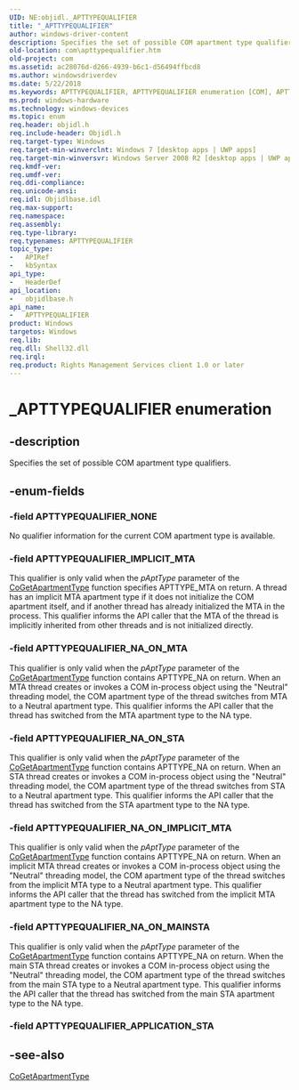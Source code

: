 ```yaml
---
UID: NE:objidl._APTTYPEQUALIFIER
title: "_APTTYPEQUALIFIER"
author: windows-driver-content
description: Specifies the set of possible COM apartment type qualifiers.
old-location: com\apttypequalifier.htm
old-project: com
ms.assetid: ac28076d-d266-4939-b6c1-d56494ffbcd8
ms.author: windowsdriverdev
ms.date: 5/22/2018
ms.keywords: APTTYPEQUALIFIER, APTTYPEQUALIFIER enumeration [COM], APTTYPEQUALIFIER_IMPLICIT_MTA, APTTYPEQUALIFIER_NA_ON_IMPLICIT_MTA, APTTYPEQUALIFIER_NA_ON_MAINSTA, APTTYPEQUALIFIER_NA_ON_MTA, APTTYPEQUALIFIER_NA_ON_STA, APTTYPEQUALIFIER_NONE, _APTTYPEQUALIFIER, com.apttypequalifier, objidlbase/APTTYPEQUALIFIER, objidlbase/APTTYPEQUALIFIER_IMPLICIT_MTA, objidlbase/APTTYPEQUALIFIER_NA_ON_IMPLICIT_MTA, objidlbase/APTTYPEQUALIFIER_NA_ON_MAINSTA, objidlbase/APTTYPEQUALIFIER_NA_ON_MTA, objidlbase/APTTYPEQUALIFIER_NA_ON_STA, objidlbase/APTTYPEQUALIFIER_NONE
ms.prod: windows-hardware
ms.technology: windows-devices
ms.topic: enum
req.header: objidl.h
req.include-header: Objidl.h
req.target-type: Windows
req.target-min-winverclnt: Windows 7 [desktop apps | UWP apps]
req.target-min-winversvr: Windows Server 2008 R2 [desktop apps | UWP apps]
req.kmdf-ver: 
req.umdf-ver: 
req.ddi-compliance: 
req.unicode-ansi: 
req.idl: Objidlbase.idl
req.max-support: 
req.namespace: 
req.assembly: 
req.type-library: 
req.typenames: APTTYPEQUALIFIER
topic_type:
-	APIRef
-	kbSyntax
api_type:
-	HeaderDef
api_location:
-	objidlbase.h
api_name:
-	APTTYPEQUALIFIER
product: Windows
targetos: Windows
req.lib: 
req.dll: Shell32.dll
req.irql: 
req.product: Rights Management Services client 1.0 or later
---
```


# _APTTYPEQUALIFIER enumeration


## -description


Specifies the set of possible COM apartment type qualifiers.


## -enum-fields




### -field APTTYPEQUALIFIER_NONE

No qualifier information for the current COM apartment type is available.


### -field APTTYPEQUALIFIER_IMPLICIT_MTA

This qualifier is only valid when the <i>pAptType</i> parameter of the <a href="https://msdn.microsoft.com/ab0b6008-397f-4210-ba26-1a041b709722">CoGetApartmentType</a> function specifies APTTYPE_MTA on return. A thread has an implicit MTA apartment type if it does not initialize the COM apartment itself, and if another thread has already initialized the MTA in the process. This qualifier informs the API caller that the MTA of the thread is implicitly inherited from other threads and is not initialized directly.


### -field APTTYPEQUALIFIER_NA_ON_MTA

This qualifier is only valid when the <i>pAptType</i> parameter of the <a href="https://msdn.microsoft.com/ab0b6008-397f-4210-ba26-1a041b709722">CoGetApartmentType</a> function contains APTTYPE_NA on return. When an MTA thread creates or invokes a COM in-process object using the "Neutral" threading model, the COM apartment type of the thread switches from MTA to a Neutral apartment type. This qualifier informs the API caller that the thread has switched from the MTA apartment type to the NA type.


### -field APTTYPEQUALIFIER_NA_ON_STA

This qualifier is only valid when the <i>pAptType</i> parameter of the <a href="https://msdn.microsoft.com/ab0b6008-397f-4210-ba26-1a041b709722">CoGetApartmentType</a> function contains APTTYPE_NA on return. When an STA thread creates or invokes a COM in-process object using the "Neutral" threading model, the COM apartment type of the thread switches from STA to a Neutral apartment type. This qualifier informs the API caller that the thread has switched from the STA apartment type to the NA type.


### -field APTTYPEQUALIFIER_NA_ON_IMPLICIT_MTA

This qualifier is only valid when the <i>pAptType</i> parameter of the <a href="https://msdn.microsoft.com/ab0b6008-397f-4210-ba26-1a041b709722">CoGetApartmentType</a> function contains APTTYPE_NA on return. When an implicit MTA thread creates or invokes a COM in-process object using the "Neutral" threading model, the COM apartment type of the thread switches from the implicit MTA type to a Neutral apartment type. This qualifier informs the API caller that the thread has switched from the implicit MTA apartment type to the NA type.


### -field APTTYPEQUALIFIER_NA_ON_MAINSTA

This qualifier is only valid when the <i>pAptType</i> parameter of the <a href="https://msdn.microsoft.com/ab0b6008-397f-4210-ba26-1a041b709722">CoGetApartmentType</a> function contains APTTYPE_NA on return. When the main STA thread creates or invokes a COM in-process object using the "Neutral" threading model, the COM apartment type of the thread switches from the main STA type to a Neutral apartment type. This qualifier informs the API caller that the thread has switched from the main STA apartment type to the NA type.


### -field APTTYPEQUALIFIER_APPLICATION_STA




## -see-also




<a href="https://msdn.microsoft.com/ab0b6008-397f-4210-ba26-1a041b709722">CoGetApartmentType</a>
 

 

